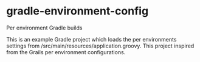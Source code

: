 # gradle-environment-config
Per environment Gradle builds

This is an example Gradle project which loads the per environments settings from /src/main/resources/application.groovy.
This project inspired from the Grails per environment configurations.
